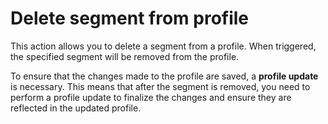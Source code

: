 # Delete segment from profile

This action allows you to delete a segment from a profile. When triggered, the specified segment will be removed from
the profile.

To ensure that the changes made to the profile are saved, a __profile update__ is necessary. This means that after the
segment is removed, you need to perform a profile update to finalize the changes and ensure they are reflected in the
updated profile.
